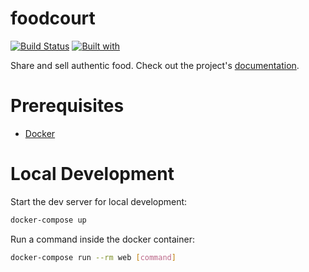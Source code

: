 # foodcourt

[![Build Status](https://travis-ci.org/djanmamur/foodcourt.svg?branch=master)](https://travis-ci.org/djanmamur/foodcourt)
[![Built with](https://img.shields.io/badge/Built_with-Cookiecutter_Django_Rest-F7B633.svg)](https://github.com/agconti/cookiecutter-django-rest)

Share and sell authentic food. Check out the project's [documentation](http://djanmamur.github.io/foodcourt/).

# Prerequisites

- [Docker](https://docs.docker.com/docker-for-mac/install/)  

# Local Development

Start the dev server for local development:
```bash
docker-compose up
```

Run a command inside the docker container:

```bash
docker-compose run --rm web [command]
```
